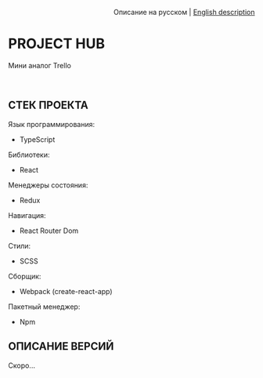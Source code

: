 

<p align="right"> 
Описание на русском | <a href="README_ENG.md">English description</a> 
</p>


# PROJECT HUB
Мини аналог Trello

<br>



## СТЕК ПРОЕКТА

Язык программирования:
* TypeScript

Библиотеки:
* React 

Менеджеры состояния:
* Redux

Навигация:
* React Router Dom

Стили:
* SCSS

Сборщик:
* Webpack (create-react-app)

Пакетный менеджер:
* Npm

## ОПИСАНИЕ ВЕРСИЙ
Скоро...




